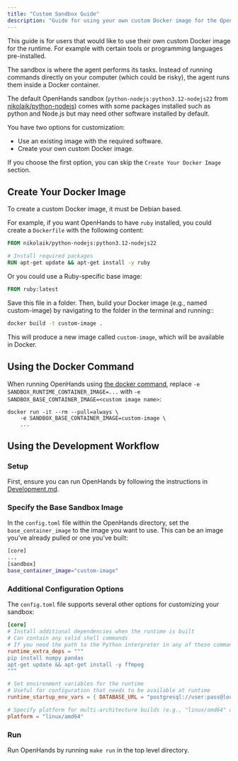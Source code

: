 ```yaml
---
title: "Custom Sandbox Guide"
description: "Guide for using your own custom Docker image for the OpenHands runtime"
---
```


<Note>
This guide is for users that would like to use their own custom Docker image for the runtime. For example
with certain tools or programming languages pre-installed.
</Note>

The sandbox is where the agent performs its tasks. Instead of running commands directly on your computer
(which could be risky), the agent runs them inside a Docker container.

The default OpenHands sandbox (`python-nodejs:python3.12-nodejs22`
from [nikolaik/python-nodejs](https://hub.docker.com/r/nikolaik/python-nodejs)) comes with some packages installed such
as python and Node.js but may need other software installed by default.

You have two options for customization:

- Use an existing image with the required software.
- Create your own custom Docker image.

If you choose the first option, you can skip the `Create Your Docker Image` section.

## Create Your Docker Image

To create a custom Docker image, it must be Debian based.

For example, if you want OpenHands to have `ruby` installed, you could create a `Dockerfile` with the following content:

```dockerfile
FROM nikolaik/python-nodejs:python3.12-nodejs22

# Install required packages
RUN apt-get update && apt-get install -y ruby
```

Or you could use a Ruby-specific base image:

```dockerfile
FROM ruby:latest
```

Save this file in a folder. Then, build your Docker image (e.g., named custom-image) by navigating to the folder in
the terminal and running::
```bash
docker build -t custom-image .
```

This will produce a new image called `custom-image`, which will be available in Docker.

## Using the Docker Command

When running OpenHands using [the docker command](../../installation#start-the-app), replace
`-e SANDBOX_RUNTIME_CONTAINER_IMAGE=...` with `-e SANDBOX_BASE_CONTAINER_IMAGE=<custom image name>`:

```commandline
docker run -it --rm --pull=always \
    -e SANDBOX_BASE_CONTAINER_IMAGE=custom-image \
    ...
```

## Using the Development Workflow

### Setup

First, ensure you can run OpenHands by following the instructions in [Development.md](https://github.com/All-Hands-AI/OpenHands/blob/main/Development).

### Specify the Base Sandbox Image

In the `config.toml` file within the OpenHands directory, set the `base_container_image` to the image you want to use.
This can be an image you’ve already pulled or one you’ve built:

```bash
[core]
...
[sandbox]
base_container_image="custom-image"
```

### Additional Configuration Options

The `config.toml` file supports several other options for customizing your sandbox:

```toml
[core]
# Install additional dependencies when the runtime is built
# Can contain any valid shell commands
# If you need the path to the Python interpreter in any of these commands, you can use the $OH_INTERPRETER_PATH variable
runtime_extra_deps = """
pip install numpy pandas
apt-get update && apt-get install -y ffmpeg
"""

# Set environment variables for the runtime
# Useful for configuration that needs to be available at runtime
runtime_startup_env_vars = { DATABASE_URL = "postgresql://user:pass@localhost/db" }

# Specify platform for multi-architecture builds (e.g., "linux/amd64" or "linux/arm64")
platform = "linux/amd64"
```

### Run

Run OpenHands by running ```make run``` in the top level directory.

